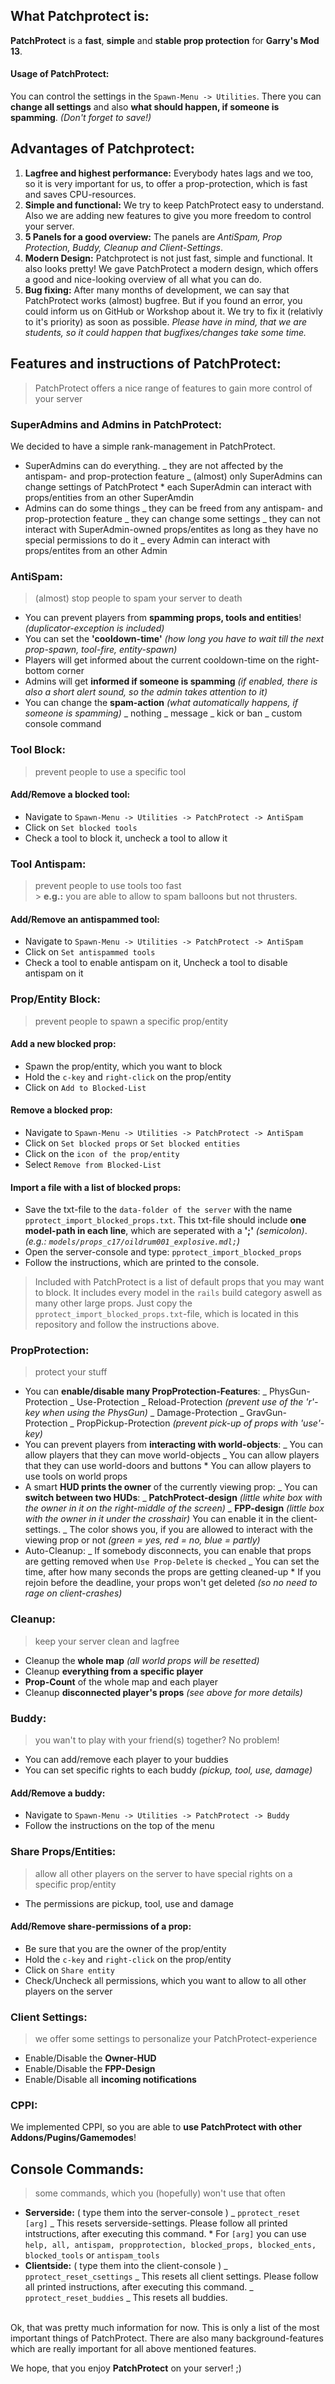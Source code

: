 ## What Patchprotect is:

**PatchProtect** is a **fast**, **simple** and **stable prop protection** for **Garry's Mod 13**.

#### Usage of PatchProtect:

You can control the settings in the `Spawn-Menu -> Utilities`. There you can **change all settings** and also **what should happen, if someone is spamming**. _(Don't forget to save!)_

## Advantages of Patchprotect:

1. **Lagfree and highest performance:** Everybody hates lags and we too, so it is very important for us, to offer a prop-protection, which is fast and saves CPU-resources.
2. **Simple and functional:** We try to keep PatchProtect easy to understand. Also we are adding new features to give you more freedom to control your server.
3. **5 Panels for a good overview:** The panels are _AntiSpam, Prop Protection, Buddy, Cleanup and Client-Settings_.
4. **Modern Design:** Patchprotect is not just fast, simple and functional. It also looks pretty! We gave PatchProtect a modern design, which offers a good and nice-looking overview of all what you can do.
5. **Bug fixing:** After many months of development, we can say that PatchProtect works (almost) bugfree. But if you found an error, you could inform us on GitHub or Workshop about it. We try to fix it (relativly to it's priority) as soon as possible. _Please have in mind, that we are students, so it could happen that bugfixes/changes take some time._

## Features and instructions of PatchProtect:

> PatchProtect offers a nice range of features to gain more control of your server

### SuperAdmins and Admins in PatchProtect:

We decided to have a simple rank-management in PatchProtect.

- SuperAdmins can do everything. _ they are not affected by the antispam- and prop-protection feature _ (almost) only SuperAdmins can change settings of PatchProtect \* each SuperAdmin can interact with props/entities from an other SuperAmdin
- Admins can do some things _ they can be freed from any antispam- and prop-protection feature _ they can change some settings _ they can not interact with SuperAdmin-owned props/entites as long as they have no special permissions to do it _ every Admin can interact with props/entites from an other Admin

### AntiSpam:

> (almost) stop people to spam your server to death

- You can prevent players from **spamming props, tools and entities**! _(duplicator-exception is included)_
- You can set the **'cooldown-time'** _(how long you have to wait till the next prop-spawn, tool-fire, entity-spawn)_
- Players will get informed about the current cooldown-time on the right-bottom corner
- Admins will get **informed if someone is spamming** _(if enabled, there is also a short alert sound, so the admin takes attention to it)_
- You can change the **spam-action** _(what automatically happens, if someone is spamming)_ _ nothing _ message _ kick or ban _ custom console command

### Tool Block:

> prevent people to use a specific tool

#### Add/Remove a blocked tool:

- Navigate to `Spawn-Menu -> Utilities -> PatchProtect -> AntiSpam`
- Click on `Set blocked tools`
- Check a tool to block it, uncheck a tool to allow it

### Tool Antispam:

> prevent people to use tools too fast<br> > **e.g.:** you are able to allow to spam balloons but not thrusters.

#### Add/Remove an antispammed tool:

- Navigate to `Spawn-Menu -> Utilities -> PatchProtect -> AntiSpam`
- Click on `Set antispammed tools`
- Check a tool to enable antispam on it, Uncheck a tool to disable antispam on it

### Prop/Entity Block:

> prevent people to spawn a specific prop/entity

#### Add a new blocked prop:

- Spawn the prop/entity, which you want to block
- Hold the `c-key` and `right-click` on the prop/entity
- Click on `Add to Blocked-List`

#### Remove a blocked prop:

- Navigate to `Spawn-Menu -> Utilities -> PatchProtect -> AntiSpam`
- Click on `Set blocked props` or `Set blocked entities`
- Click on the `icon of the prop/entity`
- Select `Remove from Blocked-List`

#### Import a file with a list of blocked props:

- Save the txt-file to the `data-folder of the server` with the name `pprotect_import_blocked_props.txt`. This txt-file should include **one model-path in each line**, which are seperated with a **';'** _(semicolon)_. _(e.g.: `models/props_c17/oildrum001_explosive.mdl;`)_
- Open the server-console and type: `pprotect_import_blocked_props`
- Follow the instructions, which are printed to the console.

> Included with PatchProtect is a list of default props that you may want to block. It includes every model in the `rails` build category aswell as many other large props. Just copy the `pprotect_import_blocked_props.txt`-file, which is located in this repository and follow the instructions above.

### PropProtection:

> protect your stuff

- You can **enable/disable many PropProtection-Features**: _ PhysGun-Protection _ Use-Protection _ Reload-Protection *(prevent use of the 'r'-key when using the PhysGun)* _ Damage-Protection _ GravGun-Protection _ PropPickup-Protection _(prevent pick-up of props with 'use'-key)_
- You can prevent players from **interacting with world-objects**: _ You can allow players that they can move world-objects _ You can allow players that they can use world-doors and buttons \* You can allow players to use tools on world props
- A smart **HUD prints the owner** of the currently viewing prop: _ You can **switch between two HUDs**: _ **PatchProtect-design** _(little white box with the owner in it on the right-middle of the screen)_ _ **FPP-design** *(little box with the owner in it under the crosshair)* You can enable it in the client-settings. _ The color shows you, if you are allowed to interact with the viewing prop or not _(green = yes, red = no, blue = partly)_
- Auto-Cleanup: _ If somebody disconnects, you can enable that props are getting removed when `Use Prop-Delete` is `checked` _ You can set the time, after how many seconds the props are getting cleaned-up \* If you rejoin before the deadline, your props won't get deleted _(so no need to rage on client-crashes)_

### Cleanup:

> keep your server clean and lagfree

- Cleanup the **whole map** _(all world props will be resetted)_
- Cleanup **everything from a specific player**
- **Prop-Count** of the whole map and each player
- Cleanup **disconnected player's props** _(see above for more details)_

### Buddy:

> you wan't to play with your friend(s) together? No problem!

- You can add/remove each player to your buddies
- You can set specific rights to each buddy _(pickup, tool, use, damage)_

#### Add/Remove a buddy:

- Navigate to `Spawn-Menu -> Utilities -> PatchProtect -> Buddy`
- Follow the instructions on the top of the menu

### Share Props/Entities:

> allow all other players on the server to have special rights on a specific prop/entity

- The permissions are pickup, tool, use and damage

#### Add/Remove share-permissions of a prop:

- Be sure that you are the owner of the prop/entity
- Hold the `c-key` and `right-click` on the prop/entity
- Click on `Share entity`
- Check/Uncheck all permissions, which you want to allow to all other players on the server

### Client Settings:

> we offer some settings to personalize your PatchProtect-experience

- Enable/Disable the **Owner-HUD**
- Enable/Disable the **FPP-Design**
- Enable/Disable all **incoming notifications**

### CPPI:

We implemented CPPI, so you are able to **use PatchProtect with other Addons/Pugins/Gamemodes**!

## Console Commands:

> some commands, which you (hopefully) won't use that often

- **Serverside:** ( type them into the server-console ) _ `pprotect_reset [arg]` _ This resets serverside-settings. Please follow all printed intstructions, after executing this command. \* For `[arg]` you can use `help, all, antispam, propprotection, blocked_props, blocked_ents, blocked_tools` or `antispam_tools`
- **Clientside:** ( type them into the client-console ) _ `pprotect_reset_csettings` _ This resets all client settings. Please follow all printed instructions, after executing this command. _ `pprotect_reset_buddies` _ This resets all buddies.

<br>
Ok, that was pretty much information for now. This is only a list of the most important things of PatchProtect. There are also many background-features which are really important for all above mentioned features.

We hope, that you enjoy **PatchProtect** on your server! ;)
